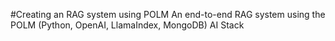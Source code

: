 #Creating an RAG system using POLM
An end-to-end RAG system using the POLM (Python, OpenAI, LlamaIndex, MongoDB) AI Stack
